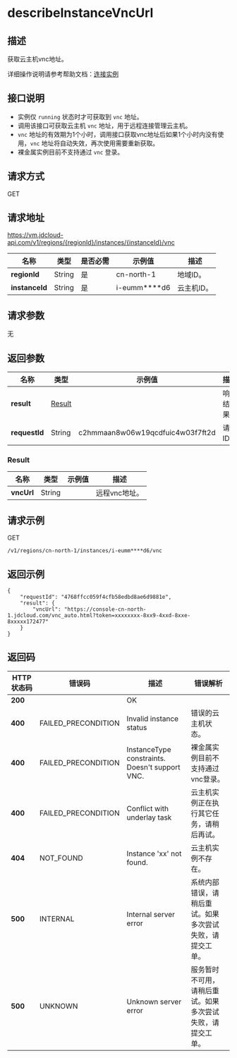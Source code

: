 # describeInstanceVncUrl


## 描述

获取云主机vnc地址。

详细操作说明请参考帮助文档：[连接实例](https://docs.jdcloud.com/cn/virtual-machines/connect-to-instance)

## 接口说明
- 实例仅 `running` 状态时才可获取到 `vnc` 地址。
- 调用该接口可获取云主机 `vnc` 地址，用于远程连接管理云主机。
- `vnc` 地址的有效期为1个小时，调用接口获取vnc地址后如果1个小时内没有使用，`vnc` 地址将自动失效，再次使用需要重新获取。
- 裸金属实例目前不支持通过 `vnc` 登录。


## 请求方式
GET

## 请求地址
https://vm.jdcloud-api.com/v1/regions/{regionId}/instances/{instanceId}/vnc

|名称|类型|是否必需|示例值|描述|
|---|---|---|---|---|
|**regionId**|String|是|cn-north-1|地域ID。|
|**instanceId**|String|是|i-eumm****d6|云主机ID。|

## 请求参数
无


## 返回参数
|名称|类型|示例值|描述|
|---|---|---|---|
|**result**|[Result](#result)| |响应结果。|
|**requestId**|String|c2hmmaan8w06w19qcdfuic4w03f7ft2d|请求ID。|

### <div id="Result">Result</div>
|名称|类型|示例值|描述|
|---|---|---|---|
|**vncUrl**|String| |远程vnc地址。|


## 请求示例
GET

```
/v1/regions/cn-north-1/instances/i-eumm****d6/vnc
```



## 返回示例
```
{
    "requestId": "4768ffcc059f4cfb58edbd8ae6d9881e", 
    "result": {
        "vncUrl": "https://console-cn-north-1.jdcloud.com/vnc_auto.html?token=xxxxxxxx-8xx9-4xxd-8xxe-8xxxxx172477"
    }
}
```

## 返回码
|HTTP状态码|错误码|描述|错误解析|
|---|---|---|---|
|**200**||OK||
|**400**|FAILED_PRECONDITION|Invalid instance status|错误的云主机状态。|
|**400**|FAILED_PRECONDITION|InstanceType constraints. Doesn't support VNC.|裸金属实例目前不支持通过vnc登录。|
|**400**|FAILED_PRECONDITION|Conflict with underlay task|云主机实例正在执行其它任务，请稍后再试。|
|**404**|NOT_FOUND|Instance 'xx' not found.|云主机实例不存在。|
|**500**|INTERNAL|Internal server error|系统内部错误，请稍后重试。如果多次尝试失败，请提交工单。|
|**500**|UNKNOWN|Unknown server error|服务暂时不可用，请稍后重试。如果多次尝试失败，请提交工单。|
